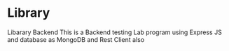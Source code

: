 # Library
Libarary Backend
This is a Backend testing Lab program using Express JS and database as MongoDB and Rest Client also
